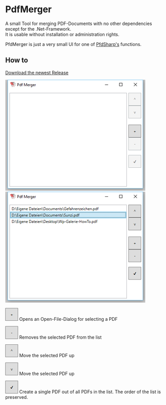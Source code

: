 # PdfMerger
A small Tool for merging PDF-Documents with no other dependencies except for the .Net-Framework.  
It is usable without installation or administration rights.   

PfdMerger is just a very small UI for one of [PfdSharp's](http://www.pdfsharp.net/NuGetPackage_PDFsharp-GDI.ashx) functions.

## How to
  
[Download the newest Release](https://github.com/TokkCorp/PdfMerger/releases)  
  
![PdfMerger](https://github.com/TokkCorp/PdfMerger/blob/master/Media/ScreenshotEmpty.png) ![PdfMerger](https://github.com/TokkCorp/PdfMerger/blob/master/Media/ScreenshotWithPdf.png)


![Add Pdf](https://github.com/TokkCorp/PdfMerger/blob/master/Media/ButtonAdd.png)
Opens an Open-File-Dialog for selecting a PDF  

![Remove Pdf](https://github.com/TokkCorp/PdfMerger/blob/master/Media/ButtonRemove.png)
Removes the selected PDF from the list  

![Move Up](https://github.com/TokkCorp/PdfMerger/blob/master/Media/ButtonUp.png)
Move the selected PDF up  

![Move Down](https://github.com/TokkCorp/PdfMerger/blob/master/Media/ButtonDown.png)
Move the selected PDF up  

![Finish](https://github.com/TokkCorp/PdfMerger/blob/master/Media/ButtonFinish.png)
Create a single PDF out of all PDFs in the list. The order of the list is preserved.
